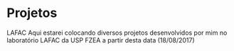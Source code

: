 # Projetos
LAFAC
Aqui estarei colocando diversos projetos desenvolvidos por mim no laboratório LAFAC da USP FZEA a partir desta data (18/08/2017)

